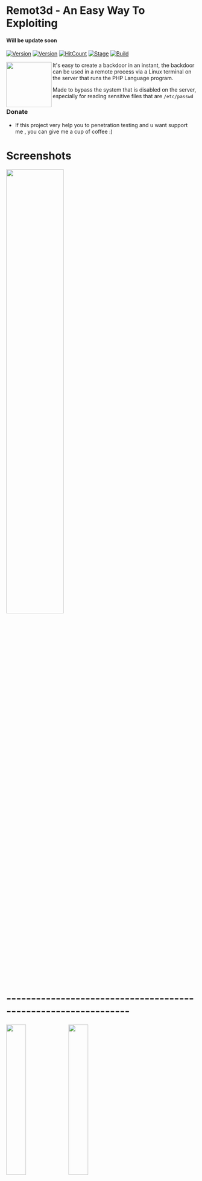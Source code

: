 
# Remot3d - An Easy Way To Exploiting 
#### Will be update soon

[![Version](https://img.shields.io/badge/Remot3d-v.1.4-brightgreen.svg?maxAge=259200)]()
[![Version](https://img.shields.io/badge/Codename-Wanted-red.svg?maxAge=259200)]()
[![HitCount](http://hits.dwyl.io/KeepWannabe/Remot3d.svg)](http://hits.dwyl.io/KeepWannabe/Remot3d)
[![Stage](https://img.shields.io/badge/Release-Stable-brightgreen.svg)]()
[![Build](https://img.shields.io/badge/Supported_OS-Linux-orange.svg)]()

<img align="left" width="120" height="120" src="https://avatars3.githubusercontent.com/u/31374361?s=460&v=4">

It's easy to create a backdoor in an instant, the backdoor can be used in a remote process via a Linux terminal on the server that runs the PHP Language program.

Made to bypass the system that is disabled on the server, especially for reading sensitive files that are ```/etc/passwd```

### Donate
- If this project very help you to penetration testing  and u want support me , you can give me a cup of coffee :)

# Screenshots
<img src="https://raw.githubusercontent.com/keepwannabe/Remot3d/master/screenshot/1.png" width="55%"></img>
# ---------------------------------------------------------------

<img src="https://raw.githubusercontent.com/keepwannabe/Remot3d/master/screenshot/2.png" width="32%"></img> <img src="https://raw.githubusercontent.com/keepwannabe/Remot3d/master/screenshot/3.png" width="32%"></img>

# List of Remot3d Functions

- Create backdoor for windows or linux servers (can run php file)

- Bypass disable function's with imap_open vulnerability

- Bypass read file ```/etc/passwd``` with cURL or Unique Logic Script's

- Generating Backdoor and can be remoted on Tools

- Some other fun stuff :)


## Getting Started
1. ```git clone https://github.com/KeepWannabe/Remot3d```
2. ```cd Remot3d```
3. ```chmod +x Remot3d.sh && ./Remot3d.sh```


## Linux operating systems we recommend :
- Linux mint (Ubuntu Based with Mate DE)
- Parrot 
- BackTrack 
- Backbox 
- DracOS
- IbisLinux



## Update Remot3d
- To update remot3d go to your Remot3d folder and execute :
```git pull && chmod +x Remot3d.sh && ./Remot3d.sh```


## Credits

### - Thanks to my god Allah
### >_ Bayu Fedra
### >_ Novran Fathir (a.k.a ZombieRoot)
### >_ Ardhana Resky (https://github.com/Ardzz)
### >_ Agus Setya R (a.k.a L0c4lh34rtz)
### >_ Edo -maland- (https://github.com/ScreetSec) < For always inspiring me !
### >_ IndoXploit - ZeroByte.ID - Eldersc0de Family and Much more !


## Found a Bug ?

- Submit new issue 


## ⭕️ Disclaimer

***Note: modifications, changes, or alterations to this sourcecode is acceptable, however,any public releases utilizing this code must be approved by writen this tool ( Abdi Prawira N ).***


